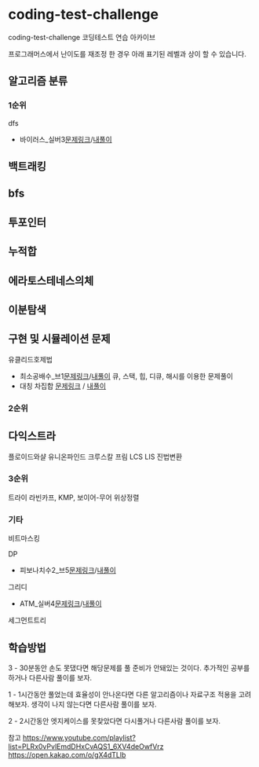 # coding-test-challenge
 coding-test-challenge
 코딩테스트 연습 아카이브 
 
 프로그래머스에서 난이도를 재조정 한 경우 아래 표기된 레벨과 상이 할 수 있습니다.

<link rel="dns-prefetch" href="https://github.githubassets.com">


## 알고리즘 분류 

### 1순위 

dfs
 - 바이러스_실버3[문제링크](https://www.acmicpc.net/problem/2606)/[내풀이](https://github.com/meat7238/coding-test-challenge/blob/main/%EB%B0%B1%EC%A4%80/%EC%8B%A4%EB%B2%84/x1007_%EB%B0%94%EC%9D%B4%EB%9F%AC%EC%8A%A4_2606_v.java)

백트래킹
 - 

bfs
  -

투포인터
  -

누적합
  -
에라토스테네스의체
  -
이분탐색
  -
구현 및 시뮬레이션 문제
  -
유클리드호제법
  - 최소공배수_브1[문제링크](https://www.acmicpc.net/problem/1934)/[내풀이](https://github.com/meat7238/coding-test-challenge/blob/main/%EB%B0%B1%EC%A4%80/%EB%B8%8C%EB%A1%A0%EC%A6%88/x1129_%EC%B5%9C%EC%86%8C%EA%B3%B5%EB%B0%B0%EC%88%98_1934.java)
큐, 스택, 힙, 디큐, 해시를 이용한 문제풀이
  - 대칭 차집합 [문제링크](https://www.acmicpc.net/problem/1269) / [내풀이]() 


### 2순위
다익스트라
  -
플로이드와샬
유니온파인드
크루스칼
프림
LCS
LIS
진법변환


### 3순위
트라이
라빈카프, KMP, 보이어-무어 
위상정렬

### 기타
비트마스킹

DP
  - 피보나치수2_브5[문제링크](https://www.acmicpc.net/problem/2748)/[내풀이](https://github.com/meat7238/coding-test-challenge/blob/main/%EB%B0%B1%EC%A4%80/%EB%B8%8C%EB%A1%A0%EC%A6%88/x1128_%ED%94%BC%EB%B3%B4%EB%82%98%EC%B9%98%EC%88%982_2748.java)

그리디
  - ATM_실버4[문제링크](https://www.acmicpc.net/problem/11399)/[내풀이](https://github.com/meat7238/coding-test-challenge/blob/main/%EB%B0%B1%EC%A4%80/%EC%8B%A4%EB%B2%84/x1124_ATM_11399_v.java)

세그먼트트리



## 학습방법 
3 - 30분동안 손도 못댔다면 해당문제를 풀 준비가 안돼있는 것이다. 추가적인 공부를 하거나 다른사람 풀이를 보자.

1 - 1시간동안 풀었는데 효율성이 안나온다면 다른 알고리즘이나 자료구조 적용을 고려해보자. 생각이 나지 않는다면 다른사람 풀이를 보자.

2 - 2시간동안 엣지케이스를 못찾았다면 다시풀거나 다른사람 풀이를 보자.

참고
https://www.youtube.com/playlist?list=PLRx0vPvlEmdDHxCvAQS1_6XV4deOwfVrz
https://open.kakao.com/o/gX4dTLlb
